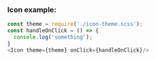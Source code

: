 ### Icon example:

```js
const theme = require('./icon-theme.scss');
const handleOnClick = () => {
  console.log('something');
}
<Icon theme={theme} onClick={handleOnClick}/>
```